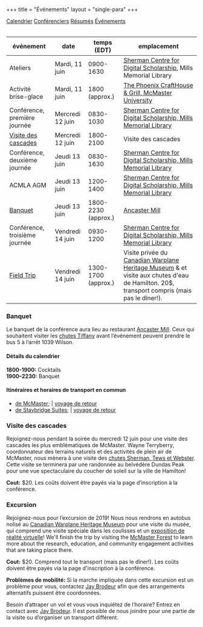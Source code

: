 +++
title = "Événements"
layout = "single-para"
+++

<div class="program expanded button-group">
  <a href="../schedule" class="button">Calendrier</a>
  <a href="../speakers" class="button">Conférenciers</a>
  <a href="../abstracts" class="button">Résumés</a>
  <a href="../events" class="button active">Événements</a>
</div>
<br />

| événement | date | temps (EDT) | emplacement |
|------|-------|-------|-------|
|Ateliers|Mardi, 11 juin|0900-1630|[Sherman Centre for Digital Scholarship](https://scds.ca/), Mills Memorial Library |
|Activité brise-glace|Mardi, 11 juin|1800 (approx.)|[The Phoenix CraftHouse & Grill, McMaster University](https://www.phoenixmcmaster.com/)|
|Conférence, première journée|Mercredi 12 juin|0830-1030|[Sherman Centre for Digital Scholarship, Mills Memorial Library](https://goo.gl/maps/GxozpNKJKow)|
|[Visite des cascades](#waterfall-tour)|Mercredi 12 juin|1800-2100|Visite des cascades|
|Conférence, deuxième journée|Jeudi 13 juin|0830-1630|[Sherman Centre for Digital Scholarship, Mills Memorial Library](https://goo.gl/maps/GxozpNKJKow)|
|ACMLA AGM|Jeudi 13 juin|1200-1400|[Sherman Centre for Digital Scholarship, Mills Memorial Library](https://goo.gl/maps/GxozpNKJKow)|
|[Banquet](#Banquet)|Jeudi 13 juin|1800-2230 (approx.)|[Ancaster Mill](https://goo.gl/maps/jLZvRUAbPxy)|
|Conférence, troisième journée|Vendredi 14 juin|0930-1200|[Sherman Centre for Digital Scholarship, Mills Memorial Library](https://goo.gl/maps/GxozpNKJKow)|
|[Field Trip](#field-trip)|Vendredi 14 juin|1300-1700 (approx.)|Visite privée du [Canadian Warplane Heritage Museum](https://www.warplane.com/) & et visite aux chutes d'eau de Hamilton. 20$, transport compris (mais pas le dîner!).|

### <a name="Banquet"></a>Banquet
Le banquet de la conférence aura lieu au restaurant [Ancaster Mill](https://goo.gl/maps/jLZvRUAbPxy). Ceux qui souhaitent visiter les [chutes Tiffany](https://tourismhamilton.com/hamilton-waterfalls/tiffany-falls) avant l’événement peuvent prendre le bus 5 à l’arrêt 1039 Wilson.

#### Détails du calendrier
**1800-1900:** Cocktails  
**1900–2230:** Banquet  

#### Itinéraires et horaires de transport en commun
- [de McMaster](https://goo.gl/yMfbG6); | [voyage de retour](https://goo.gl/hb8Umy)
- [de Staybridge Suites](https://goo.gl/gYrZB6); | [voyage de retour](https://goo.gl/8vVHpX)

### <a name="waterfall-tour"></a>Visite des cascades
Rejoignez-nous pendant la soirée du mercredi 12 juin pour une visite des cascades les plus emblématiques de McMaster. Wayne Terryberry, coordonnateur des terrains naturels et des activités de plein air de McMaster, nous mènera à une visite des [chutes Sherman, Tews et Webster](https://tourismhamilton.com/hamilton-waterfalls). Cette visite se terminera par une randonnée au belvédère Dundas Peak pour une vue spectaculaire du coucher de soleil sur la ville de Hamilton!

**Cout:** $20. Les coûts doivent être payés via la page d’inscription à la conférence.

### <a name="field-trip"></a>Excursion
Rejoignez-nous pour l’excursion de 2019! Nous nous rendrons en autobus nolisé au [Canadian Warplane Heritage Museum](https://www.warplane.com/) pour une visite du musée, qui comprend une visite spéciale dans les coulisses et un [exposition de réalité virtuelle](https://www.warplane.com/events/upcoming-events/event-details.aspx?eventId=133)! We'll finish the trip by visiting the [McMaster Forest](https://nature.mcmaster.ca/natural-areas/mcmaster-forest) to learn more about the research, education, and community engagement activities that are taking place there.

**Cout:** $20. Comprend tout le transport (mais pas le dîner!). Les coûts doivent être payés via la page d'inscription à la conférence.

**Problèmes de mobilité:** Si la marche impliquée dans cette excursion est un problème pour vous, contactez [Jay Brodeur](mailto:brodeujj@mcmaster.ca) afin que des arrangements alternatifs puissent être coordonnées.

Besoin d’attraper un vol et vous vous inquiétez de l’horaire? Entrez en contact avec [Jay Brodeur](mailto:brodeujj@mcmaster.ca). Il est possible de nous joindre pour une partie de la visite ou d’organiser un transport différent. 
